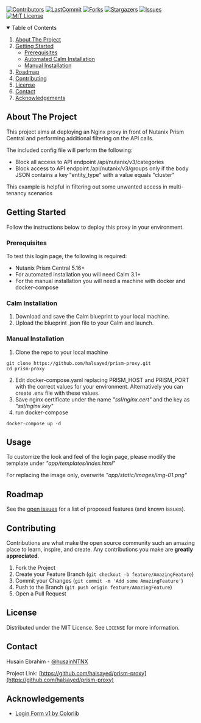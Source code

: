 [![Contributors][contributors-shield]][contributors-url]
[![LastCommit][lastcommit-shield]][lastcommit-url]
[![Forks][forks-shield]][forks-url]
[![Stargazers][stars-shield]][stars-url]
[![Issues][issues-shield]][issues-url]
[![MIT License][license-shield]][license-url]


<!-- TABLE OF CONTENTS -->
<details open="open">
  <summary>Table of Contents</summary>
  <ol>
    <li>
      <a href="#about-the-project">About The Project</a>
    </li>
    <li>
      <a href="#getting-started">Getting Started</a>
      <ul>
        <li><a href="#prerequisites">Prerequisites</a></li>
        <li><a href="#calminstallation">Automated Calm Installation</a></li>
        <li><a href="#manualinstallation">Manual Installation</a></li>
      </ul>
    </li>
    <li><a href="#roadmap">Roadmap</a></li>
    <li><a href="#contributing">Contributing</a></li>
    <li><a href="#license">License</a></li>
    <li><a href="#contact">Contact</a></li>
    <li><a href="#acknowledgements">Acknowledgements</a></li>
  </ol>
</details>

<!-- ABOUT THE PROJECT -->
## About The Project

This project aims at deploying an Nginx proxy in front of Nutanix Prism Central and performing additional filtering on the API calls. 

The included config file will perform the following:
- Block all access to API endpoint /api/nutanix/v3/categories
- Block access to API endpoint /api/nutanix/v3/groups only if the body JSON contains a key "entity_type" with a value equals "cluster"

This example is helpful in filtering out some unwanted access in multi-tenancy scenarios


<!-- GETTING STARTED -->
## Getting Started

Follow the instructions below to deploy this proxy in your environment.

### Prerequisites

To test this login page, the following is required:
- Nutanix Prism Central 5.16+
- For automated installation you will need Calm 3.1+
- For the manual installation you will need a machine with docker and docker-compose


### Calm Installation

1. Download and save the Calm blueprint to your local machine.
2. Upload the blueprint .json file to your Calm and launch.

### Manual Installation
1. Clone the repo to your local machine
```shell
git clone https://github.com/halsayed/prism-proxy.git
cd prism-proxy
```
2. Edit docker-compose.yaml replacing PRISM_HOST and PRISM_PORT with the correct values for your environment. Alternatively you can create .env file with these values.
3. Save nginx certificate under the name *"ssl/nginx.cert"* and the key as *"ssl/nginx.key"*
4. run docker-compose
```shell
docker-compose up -d
```

<!-- USAGE EXAMPLES -->
## Usage

To customize the look and feel of the login page, please modify the template under *"app/templates/index.html"*

For replacing the image only, overwrite *"app/static/images/img-01.png"*



<!-- ROADMAP -->
## Roadmap

See the [open issues](https://github.com/halsayed/prism-proxy/issues) for a list of proposed features (and known issues).



<!-- CONTRIBUTING -->
## Contributing

Contributions are what make the open source community such an amazing place to learn, inspire, and create. Any contributions you make are **greatly appreciated**.

1. Fork the Project
2. Create your Feature Branch (`git checkout -b feature/AmazingFeature`)
3. Commit your Changes (`git commit -m 'Add some AmazingFeature'`)
4. Push to the Branch (`git push origin feature/AmazingFeature`)
5. Open a Pull Request



<!-- LICENSE -->
## License

Distributed under the MIT License. See `LICENSE` for more information.



<!-- CONTACT -->
## Contact

Husain Ebrahim - [@husainNTNX](https://twitter.com/husainNTNX)

Project Link: [https://github.com/halsayed/prism-proxy](https://github.com/halsayed/prism-proxy)



<!-- ACKNOWLEDGEMENTS -->
## Acknowledgements
* [Login Form v1 by Colorlib](https://colorlib.com/wp/template/login-form-v1/)




<!-- MARKDOWN LINKS & IMAGES -->
<!-- https://www.markdownguide.org/basic-syntax/#reference-style-links -->
[contributors-shield]: https://img.shields.io/github/contributors/halsayed/prism-proxy?style=plastic
[contributors-url]: https://github.com/halsayed/prism-proxy/graphs/contributors
[forks-shield]: https://img.shields.io/github/forks/halsayed/prism-proxy?style=plastic
[forks-url]: https://github.com/halsayed/prism-proxy/network/members
[lastcommit-shield]: https://img.shields.io/github/last-commit/halsayed/prism-proxy?style=plastic
[lastcommit-url]: https://github.com/halsayed/prism-proxy/graphs/commit-activity
[stars-shield]: https://img.shields.io/github/stars/halsayed/prism-proxy?style=plastic
[stars-url]: https://github.com/halsayed/prism-proxy/stargazers
[issues-shield]: https://img.shields.io/github/issues/halsayed/prism-proxy?style=plastic
[issues-url]: https://github.com/halsayed/prism-proxy/issues
[license-shield]: https://img.shields.io/github/license/halsayed/prism-proxy?style=plastic
[license-url]: https://github.com/halsayed/prism-proxy/blob/master/LICENSE.txt
[product-screenshot]: images/prism-login.png